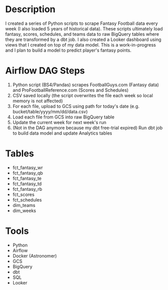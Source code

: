 Description
================
I created a series of Python scripts to scrape Fantasy Football data every week (I also loaded 5 years of historical data). These scripts ultimately load fantasy, scores, schedules, and teams data to raw BigQuery tables where they are transformed by a dbt job. I also created a Looker dashboard using views that I created on top of my data model. This is a work-in-progress and I plan to build a model to predict player's fantasy points.

Airflow DAG Steps
================
1. Python script (BS4/Pandas) scrapes FootballGuys.com (Fantasy data) and ProFootballReference.com (Scores and Schedules)
2. CSV saved locally (the script overwrites the file each week so local memory is not affected)
3. For each file, upload to GCS using path for today's date (e.g. bucket/table/yyyy/mm/dd/data.csv)
4. Load each file from GCS into raw BigQuery table
5. Update the current week for next week's run
6. (Not in the DAG anymore because my dbt free-trial expired) Run dbt job to build data model and update Analytics tables

Tables
================
- fct_fantasy_wr
- fct_fantasy_qb
- fct_fantasy_te
- fct_fantasy_td
- fct_fantasy_rb
- fct_scores
- fct_schedules
- dim_teams
- dim_weeks

Tools
================
- Python
- Airflow
- Docker (Astronomer)
- GCS
- BigQuery
- dbt
- SQL
- Looker

